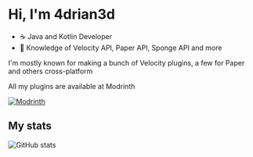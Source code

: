 # Hi, I'm 4drian3d


* ☕ Java and Kotlin Developer
* 📗 Knowledge of Velocity API, Paper API, Sponge API and more

I'm mostly known for making a bunch of Velocity plugins, a few for Paper and others cross-platform

All my plugins are available at Modrinth

[![Modrinth](https://raw.githubusercontent.com/Prospector/badges/master/modrinth-badge-72h-padded.png)](https://modrinth.com/user/4drian3d)

## My stats
![GitHub stats](https://github-readme-stats.vercel.app/api?username=4drian3d&show_icons=true&theme=dark)
